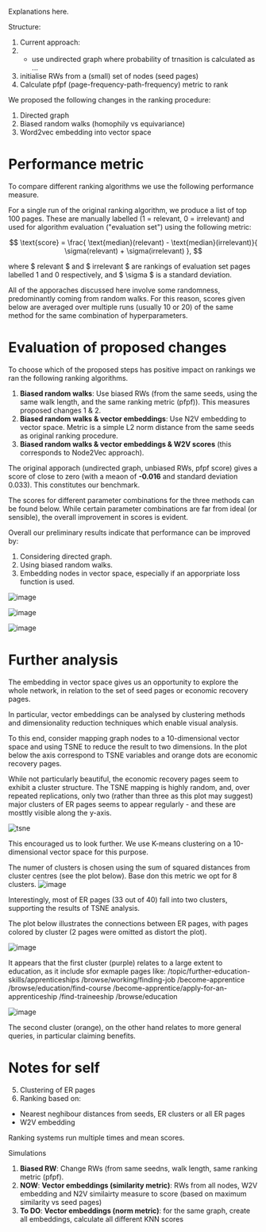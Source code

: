 Explanations here.

Structure:
1. Current approach:
2. - use undirected graph where probability of trnasition is calculated as ...
3. initialise RWs from a (small) set of nodes (seed pages)
4. Calculate pfpf (page-frequency-path-frequency) metric to rank 

We proposed the following changes in the ranking procedure:
1. Directed graph
2. Biased random walks (homophily vs equivariance)
3. Word2vec embedding into vector space

# Performance metric

To compare different ranking algorithms we use the following performance measure.

For a single run of the original ranking algorithm, we produce a list of top 100 pages. These are manually labelled (1 = relevant, 0 = irrelevant) and used for algorithm evaluation ("evaluation set") using the following metric:

$$ \text{score} = \frac{ \text{median}(relevant) - \text{median}(irrelevant)}{ \sigma(relevant) + \sigma(irrelevant) }, $$

where $ relevant $ and $ irrelevant $ are rankings of evaluation set pages labelled 1 and 0 respectively, and $ \sigma $ is a standard deviation.

All of the apporaches discussed here involve some randomness, predominantly coming from random walks. For this reason, scores given below are averaged over multiple runs (usually 10 or 20) of the same method for the same combination of hyperparameters. 

# Evaluation of proposed changes

To choose which of the proposed steps has positive impact on rankings we ran the following ranking algorithms.

1. **Biased random walks**: Use biased RWs (from the same seeds, using the same walk length, and the same ranking metric (pfpf)). This measures proposed changes 1 & 2.
2. **Biased random walks & vector embeddings**: Use N2V embedding to vector space. Metric is a simple L2 norm distance from the same seeds as original ranking procedure.
3. **Biased random walks & vector embeddings & W2V scores** (this corresponds to Node2Vec approach).

The original apporach (undirected graph, unbiased RWs, pfpf score) gives a score of close to zero (with a meaon of **-0.016** and standard deviation 0.033). This constitutes our benchmark.

The scores for different parameter combinations for the three methods can be found below. While certain parameter combinations are far from ideal (or sensible), the overall improvement in scores is evident.

Overall our preliminary results indicate that performance can be improved by:
1. Considering directed graph.
2. Using biased random walks.
3. Embedding nodes in vector space, especially if an apporpriate loss function is used.



![image](https://user-images.githubusercontent.com/71390120/173446782-4f07a794-848b-4fb2-9998-4fd89dc30792.png)

![image](https://user-images.githubusercontent.com/71390120/173681187-da7c20ed-3be6-45e0-944d-d8ecfd006f18.png)

![image](https://user-images.githubusercontent.com/71390120/173446889-58b55ed9-6354-4409-80b0-29c89865cabe.png)

# Further analysis

The embedding in vector space gives us an opportunity to explore the whole network, in relation to the set of seed pages or economic recovery pages.

In particular, vector embeddings can be analysed by clustering methods and dimensionality reduction techniques which enable visual analysis.

To this end, consider mapping graph nodes to a 10-dimensional vector space and using TSNE to reduce the result to two dimensions. In the plot below the axis correspond to TSNE variables and orange dots are economic recovery pages.

While not particularly beautiful, the economic recovery pages seem to exhibit a cluster structure. The TSNE mapping is highly random, and, over repeated replications, only two (rather than three as this plot may suggest) major clusters of ER pages seems to appear regularly - and these are mosttly visible along the y-axis.

![tsne](https://user-images.githubusercontent.com/71390120/173683883-d97ea3f6-696b-43a8-b490-a95262816303.png)

This encouraged us to look further. We use K-means clustering on a 10-dimensional vector space for this purpose.

The numer of clusters is chosen using the sum of squared distances from cluster centres (see the plot below). Base don this metric we opt for 8 clusters.
![image](https://user-images.githubusercontent.com/71390120/173684277-113f9186-ddc7-4022-a868-0ad96da0ce27.png)

Interestingly, most of ER pages (33 out of 40) fall into two clusters, supporting the results of TSNE analysis.

The plot below illustrates the connections between ER pages, with pages colored by cluster (2 pages were omitted as distort the plot). 

![image](https://user-images.githubusercontent.com/71390120/173689496-61414ecb-492a-45cb-a18e-00ad74b6b8dd.png)


It appears that the first cluster (purple) relates to a large extent to education, as it include sfor exmaple pages like:
/topic/further-education-skills/apprenticeships
/browse/working/finding-job
/become-apprentice
/browse/education/find-course
/become-apprentice/apply-for-an-apprenticeship
/find-traineeship
/browse/education

![image](https://user-images.githubusercontent.com/71390120/173688686-953878a4-0cf6-41d9-ace1-237f252c8bb8.png)

The second cluster (orange), on the other hand relates to more general queries, in particular claiming benefits.


# Notes for self

5. Clustering of ER pages
6. Ranking based on: 
  - Nearest neghibour distances from seeds, ER clusters or all ER pages
  - W2V embedding

Ranking systems run multiple times and mean scores. 

Simulations




1. **Biased RW**: Change RWs (from same seedns, walk length, same ranking metric (pfpf).
2. **NOW**:  **Vector embeddings (similarity metric)**: RWs from all nodes, W2V embedding and N2V similairty measure to score (based on maximum similarity vs seed pages)
3. **To DO**: **Vector embeddings (norm metric)**: for the same graph, create all embeddings, calculate all different KNN scores
